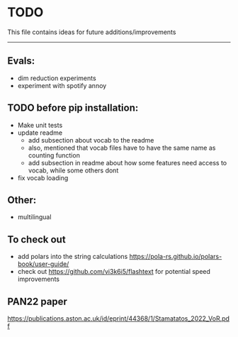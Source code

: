 # TODO
This file contains ideas for future additions/improvements

------

## Evals:
- dim reduction experiments
- experiment with spotify annoy

## TODO before pip installation:
- Make unit tests
- update readme
    - add subsection about vocab to the readme
    - also, mentioned that vocab files have to have the same name as counting function
    - add subsection in readme about how some features need access to vocab, while some others dont
- fix vocab loading


## Other:
- multilingual 


## To check out
- add polars into the string calculations https://pola-rs.github.io/polars-book/user-guide/
- check out https://github.com/vi3k6i5/flashtext for potential speed improvements

## PAN22 paper
https://publications.aston.ac.uk/id/eprint/44368/1/Stamatatos_2022_VoR.pdf

